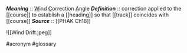 ***Meaning*** :: <u>W</u>ind <u>C</u>orrection <u>A</u>ngle
***Definition***    :: correction applied to the [[course]] to establish a [[heading]] so that [[track]] coincides with [[course]]
***Source***         :: [[PHAK Ch16]]

![[Wind Drift.jpeg]]

#acronym #glossary